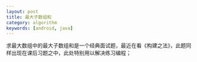 ```yaml
---
layout: post
title: 最大子数组和
category: algorithm
keywords: [android, java]
---
```


求最大数组中的最大子数组和是一个经典面试题，最近在看《构建之法》，此题同样出现在课后习题之中，此处特别用以解决练习编程；
